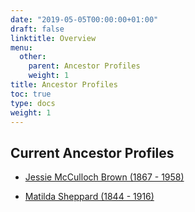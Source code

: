 ```yaml
---
date: "2019-05-05T00:00:00+01:00"
draft: false
linktitle: Overview
menu:
  other:
    parent: Ancestor Profiles
    weight: 1
title: Ancestor Profiles
toc: true
type: docs
weight: 1
---
```


## Current Ancestor Profiles

* [Jessie McCulloch Brown (1867 - 1958)](https://susantyree.com/genealogy_research/profiles/jessiespeight1867/)

* [Matilda Sheppard (1844 - 1916)](https://susantyree.com/genealogy_research/profiles/matildasheppard1844/)
